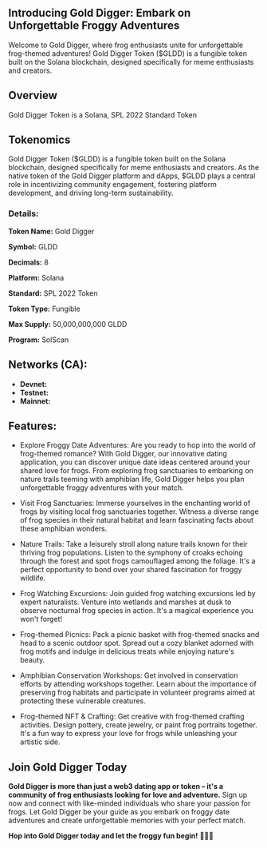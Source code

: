 ## Introducing Gold Digger: Embark on Unforgettable Froggy Adventures

Welcome to Gold Digger, where frog enthusiasts unite for unforgettable frog-themed adventures! Gold Digger Token ($GLDD) is a fungible token built on the Solana blockchain, designed specifically for meme enthusiasts and creators.

## Overview

Gold Digger Token is a Solana, SPL 2022 Standard Token

## Tokenomics

Gold Digger Token ($GLDD) is a fungible token built on the Solana blockchain, designed specifically for meme enthusiasts and creators. As the native token of the Gold Digger platform and dApps, $GLDD plays a central role in incentivizing community engagement, fostering platform development, and driving long-term sustainability.

### Details:

**Token Name:** Gold Digger

**Symbol:** GLDD

**Decimals:** 8

**Platform:** Solana

**Standard:** SPL 2022 Token

**Token Type:** Fungible

**Max Supply:** 50,000,000,000 GLDD

**Program:** SolScan

## Networks (CA):

- **Devnet:**
- **Testnet:**
- **Mainnet:**

## Features:

- Explore Froggy Date Adventures: Are you ready to hop into the world of frog-themed romance? With Gold Digger, our innovative dating application, you can discover unique date ideas centered around your shared love for frogs. From exploring frog sanctuaries to embarking on nature trails teeming with amphibian life, Gold Digger helps you plan unforgettable froggy adventures with your match.

- Visit Frog Sanctuaries: Immerse yourselves in the enchanting world of frogs by visiting local frog sanctuaries together. Witness a diverse range of frog species in their natural habitat and learn fascinating facts about these amphibian wonders.

- Nature Trails: Take a leisurely stroll along nature trails known for their thriving frog populations. Listen to the symphony of croaks echoing through the forest and spot frogs camouflaged among the foliage. It's a perfect opportunity to bond over your shared fascination for froggy wildlife.

- Frog Watching Excursions: Join guided frog watching excursions led by expert naturalists. Venture into wetlands and marshes at dusk to observe nocturnal frog species in action. It's a magical experience you won't forget!

- Frog-themed Picnics: Pack a picnic basket with frog-themed snacks and head to a scenic outdoor spot. Spread out a cozy blanket adorned with frog motifs and indulge in delicious treats while enjoying nature's beauty.

- Amphibian Conservation Workshops: Get involved in conservation efforts by attending workshops together. Learn about the importance of preserving frog habitats and participate in volunteer programs aimed at protecting these vulnerable creatures.

- Frog-themed NFT & Crafting: Get creative with frog-themed crafting activities. Design pottery, create jewelry, or paint frog portraits together. It's a fun way to express your love for frogs while unleashing your artistic side.

## Join Gold Digger Today

**Gold Digger is more than just a web3 dating app or token – it's a community of frog enthusiasts looking for love and adventure.** Sign up now and connect with like-minded individuals who share your passion for frogs. Let Gold Digger be your guide as you embark on froggy date adventures and create unforgettable memories with your perfect match.

**Hop into Gold Digger today and let the froggy fun begin!** 🐸💚✨

